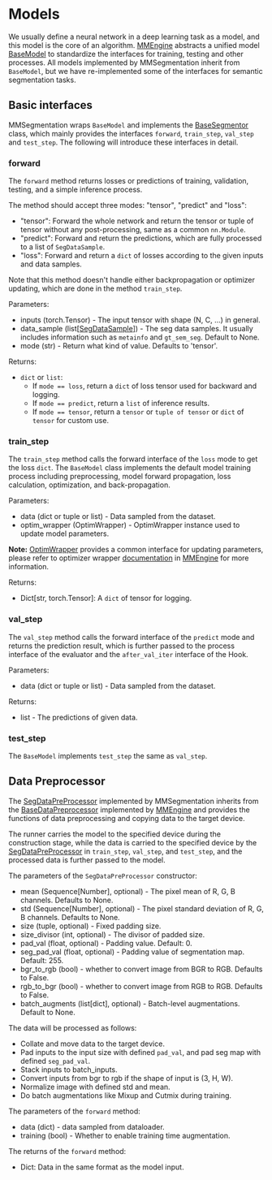 # Models

We usually define a neural network in a deep learning task as a model, and this model is the core of an algorithm. [MMEngine](https://github.com/open-mmlab/mmengine) abstracts a unified model [BaseModel](https://github.com/open-mmlab/mmengine/blob/main/mmengine/model/base_model/base_model.py#L16) to standardize the interfaces for training, testing and other processes. All models implemented by MMSegmentation inherit from `BaseModel`, but we have re-implemented some of the interfaces for semantic segmentation tasks.

## Basic interfaces

MMSegmentation wraps `BaseModel` and implements the [BaseSegmentor](https://github.com/open-mmlab/mmsegmentation/blob/6cdc2c4a8a4f3abc71ee8acdd52c0a46326abe4c/mmseg/models/segmentors/base.py#L15) class, which mainly provides the interfaces `forward`, `train_step`, `val_step` and `test_step`. The following will introduce these interfaces in detail.

### forward

The `forward` method returns losses or predictions of training, validation, testing, and a simple inference process.

The method should accept three modes: "tensor", "predict" and "loss":

- "tensor": Forward the whole network and return the tensor or tuple of tensor without any post-processing, same as a common `nn.Module`.
- "predict": Forward and return the predictions, which are fully processed to a list of `SegDataSample`.
- "loss": Forward and return a `dict` of losses according to the given inputs and data samples.

Note that this method doesn't handle either backpropagation or optimizer updating, which are done in the method `train_step`.

Parameters:

- inputs (torch.Tensor) - The input tensor with shape (N, C, ...) in general.
- data_sample (list\[[SegDataSample](https://github.com/open-mmlab/mmsegmentation/blob/1.x/mmseg/structures/seg_data_sample.py)\]) - The seg data samples. It usually includes information such as `metainfo` and `gt_sem_seg`. Default to None.
- mode (str) - Return what kind of value. Defaults to 'tensor'.

Returns:

- `dict` or `list`:
  - If `mode == loss`, return a `dict` of loss tensor used for backward and logging.
  - If `mode == predict`, return a `list` of inference results.
  - If `mode == tensor`, return a `tensor` or `tuple of tensor` or `dict` of `tensor` for custom use.

### train_step

The `train_step` method calls the forward interface of the `loss` mode to get the loss `dict`. The `BaseModel` class implements the default model training process including preprocessing, model forward propagation, loss calculation, optimization, and back-propagation.

Parameters:

- data (dict or tuple or list) - Data sampled from the dataset.
- optim_wrapper (OptimWrapper) - OptimWrapper instance used to update model parameters.

**Note:** [OptimWrapper](https://github.com/open-mmlab/mmengine/blob/main/mmengine/optim/optimizer/optimizer_wrapper.py#L17) provides a common interface for updating parameters, please refer to optimizer wrapper [documentation](https://mmengine.readthedocs.io/zh_CN/latest/tutorials/optim_wrapper.html) in [MMEngine](https://github.com/open-mmlab/mmengine) for more information.

Returns:

- Dict\[str, torch.Tensor\]: A `dict` of tensor for logging.

### val_step

The `val_step` method calls the forward interface of the `predict` mode and returns the prediction result, which is further passed to the process interface of the evaluator and the `after_val_iter` interface of the Hook.

Parameters:

- data (dict or tuple or list) - Data sampled from the dataset.

Returns:

- list - The predictions of given data.

### test_step

The `BaseModel` implements `test_step` the same as `val_step`.

## Data Preprocessor

The [SegDataPreProcessor](https://github.com/open-mmlab/mmsegmentation/blob/1.x/mmseg/models/data_preprocessor.py#L13) implemented by MMSegmentation inherits from the [BaseDataPreprocessor](https://github.com/open-mmlab/mmengine/blob/main/mmengine/model/base_model/data_preprocessor.py#L18) implemented by [MMEngine](https://github.com/open-mmlab/mmengine) and provides the functions of data preprocessing and copying data to the target device.

The runner carries the model to the specified device during the construction stage, while the data is carried to the specified device by the [SegDataPreProcessor](https://github.com/open-mmlab/mmsegmentation/blob/1.x/mmseg/models/data_preprocessor.py#L13) in `train_step`, `val_step`, and `test_step`, and the processed data is further passed to the model.

The parameters of the `SegDataPreProcessor` constructor:

- mean (Sequence\[Number\], optional) - The pixel mean of R, G, B channels. Defaults to None.
- std (Sequence\[Number\], optional) - The pixel standard deviation of R, G, B channels. Defaults to None.
- size (tuple, optional) - Fixed padding size.
- size_divisor (int, optional) - The divisor of padded size.
- pad_val (float, optional) - Padding value. Default: 0.
- seg_pad_val (float, optional) - Padding value of segmentation map. Default: 255.
- bgr_to_rgb (bool) - whether to convert image from BGR to RGB. Defaults to False.
- rgb_to_bgr (bool) - whether to convert image from RGB to RGB. Defaults to False.
- batch_augments (list\[dict\], optional) - Batch-level augmentations. Default to None.

The data will be processed as follows:

- Collate and move data to the target device.
- Pad inputs to the input size with defined `pad_val`, and pad seg map with defined `seg_pad_val`.
- Stack inputs to batch_inputs.
- Convert inputs from bgr to rgb if the shape of input is (3, H, W).
- Normalize image with defined std and mean.
- Do batch augmentations like Mixup and Cutmix during training.

The parameters of the `forward` method:

- data (dict) - data sampled from dataloader.
- training (bool) - Whether to enable training time augmentation.

The returns of the `forward` method:

- Dict: Data in the same format as the model input.

